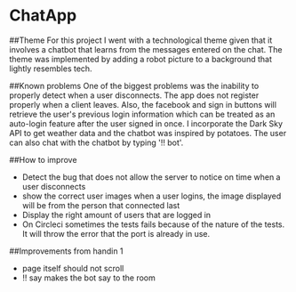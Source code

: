 # ChatApp

##Theme
For this project I went with a technological theme given that it involves a chatbot that learns from the messages entered on the chat.
The theme was implemented by adding a robot picture to a background that lightly resembles tech.

##Known problems
One of the biggest problems was the inability to properly detect when a user disconnects. The app does not register properly when a client leaves.
Also, the facebook and sign in buttons will retrieve the user's previous login information which can be treated as an auto-login feature after the user signed in once. I incorporate the Dark Sky API to get weather data and the chatbot was inspired by potatoes. The user can also chat with the chatbot by typing '!! bot'.

##How to improve
* Detect the bug that does not allow the server to notice on time when a user disconnects
* show the correct user images when a user logins, the image displayed will be from the person that connected last
* Display the right amount of users that are logged in
* On Circleci sometimes the tests fails because of the nature of the tests. It will throw the error that the port is already in use.

##Improvements from handin 1
* page itself should not scroll
* !! say <something> makes the bot say <something> to the room
